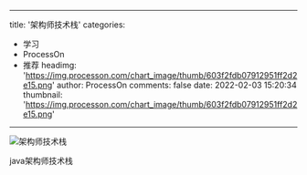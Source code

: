 
---
title: '架构师技术栈'
categories: 
 - 学习
 - ProcessOn
 - 推荐
headimg: 'https://img.processon.com/chart_image/thumb/603f2fdb07912951ff2d2e15.png'
author: ProcessOn
comments: false
date: 2022-02-03 15:20:34
thumbnail: 'https://img.processon.com/chart_image/thumb/603f2fdb07912951ff2d2e15.png'
---

<div>   
<img class="thumb" alt="架构师技术栈" src="https://img.processon.com/chart_image/thumb/603f2fdb07912951ff2d2e15.png" referrerpolicy="no-referrer">
<p>java架构师技术栈</p>  
</div>
            